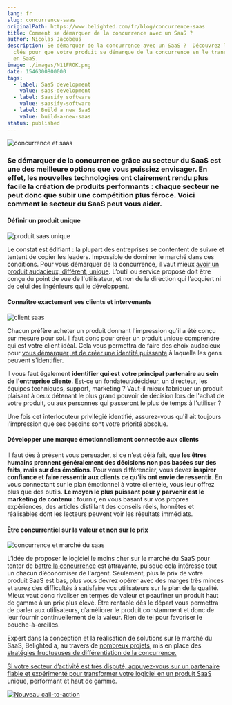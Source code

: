 ```yaml
---
lang: fr
slug: concurrence-saas
originalPath: https://www.belighted.com/fr/blog/concurrence-saas
title: Comment se démarquer de la concurrence avec un SaaS ?
author: Nicolas Jacobeus
description: Se démarquer de la concurrence avec un SaaS ?  Découvrez les points
  clés pour que votre produit se démarque de la concurrence en le transformant
  en SaaS.
image: ./images/N11FROK.png
date: 1546300800000
tags:
  - label: SaaS development
    value: saas-development
  - label: Saasify software
    value: saasify-software
  - label: Build a new SaaS
    value: build-a-new-saas
status: published
---
```

![ concurrence et saas ](https://www.belighted.com/hs-fs/hubfs/Sans%20titre%20(96).png?width=1200&name=Sans%20titre%20(96).png)

### Se démarquer de la concurrence grâce au secteur du SaaS est une des meilleure options que vous puissiez envisager. En effet, les nouvelles technologies ont clairement rendu plus facile la création de produits performants : chaque secteur ne peut donc que subir une compétition plus féroce. Voici comment le secteur du SaaS peut vous aider. 

#### **Définir un produit unique**

![produit saas unique](https://www.belighted.com/hs-fs/hubfs/Sans%20titre%20(93).png?width=1200&name=Sans%20titre%20(93).png)

Le constat est édifiant : la plupart des entreprises se contentent de suivre et tentent de copier les leaders. Impossible de dominer le marché dans ces conditions. Pour vous démarquer de la concurrence, il vaut mieux [avoir un produit audacieux, différent, unique](/fr/blog/d%C3%A9velopper-saas-remarquable). L’outil ou service proposé doit être conçu du point de vue de l'utilisateur, et non de la direction qui l’acquiert ni de celui des ingénieurs qui le développent. 

#### **Connaître exactement ses clients et intervenants**

![client saas](https://www.belighted.com/hs-fs/hubfs/Sans%20titre%20(95).png?width=1200&name=Sans%20titre%20(95).png)

Chacun préfère acheter un produit donnant l'impression qu'il a été conçu sur mesure pour soi. Il faut donc pour créer un produit unique comprendre qui est votre client idéal. Cela vous permettra de faire des choix audacieux pour [vous démarquer, et de créer une identité puissante](/fr/blog/saas-sauver-vieux-software) à laquelle les gens peuvent s'identifier.

Il vous faut également **identifier qui est votre principal partenaire au sein de l'entreprise cliente**. Est-ce un fondateur/décideur, un directeur, les équipes techniques, support, marketing ? Vaut-il mieux fabriquer un produit plaisant à ceux détenant le plus grand pouvoir de décision lors de l'achat de votre produit, ou aux personnes qui passeront le plus de temps à l'utiliser ?

Une fois cet interlocuteur privilégié identifié, assurez-vous qu'il ait toujours l'impression que ses besoins sont votre priorité absolue. 

#### **Développer une marque émotionnellement connectée aux clients**

Il faut dès à présent vous persuader, si ce n’est déjà fait, que **les êtres humains prennent généralement des décisions non pas basées sur des faits, mais sur des émotions**. Pour vous différencier, vous devez **inspirer confiance et faire ressentir aux clients ce qu’ils ont envie de ressentir**. En vous connectant sur le plan émotionnel à votre clientèle, vous leur offrez plus que des outils. **Le moyen le plus puissant pour y parvenir est le marketing de contenu** : fournir, en vous basant sur vos propres expériences, des articles distillant des conseils réels, honnêtes et réalisables dont les lecteurs peuvent voir les résultats immédiats.

#### **Être concurrentiel sur la valeur et non sur le prix**

![concurrence et marché du saas ](https://www.belighted.com/hs-fs/hubfs/Sans%20titre%20(94).png?width=1200&name=Sans%20titre%20(94).png)

L’idée de proposer le logiciel le moins cher sur le marché du SaaS pour tenter de [battre la concurrence](/fr/blog/d%C3%A9velopper-saas-remarquable) est attrayante, puisque cela intéresse tout un chacun d’économiser de l'argent. Seulement, plus le prix de votre produit SaaS est bas, plus vous devrez opérer avec des marges très minces et aurez des difficultés à satisfaire vos utilisateurs sur le plan de la qualité. Mieux vaut donc rivaliser en termes de valeur et peaufiner un produit haut de gamme à un prix plus élevé. Être rentable dès le départ vous permettra de parler aux utilisateurs, d’améliorer le produit constamment et donc de leur fournir continuellement de la valeur. Rien de tel pour favoriser le bouche-à-oreilles. 

Expert dans la conception et la réalisation de solutions sur le marché du SaaS, Belighted a, au travers de [nombreux projets](/fr/clients), mis en place des [stratégies fructueuses de différentiation de la concurrence.](/fr/strategy-workshop?hsCtaTracking=705bb3ef-d4d4-4bf5-a92f-edb543febb82%7C906bbf13-77ac-46b0-8b2c-e6ac05415670)

[Si votre secteur d’activité est très disputé, appuyez-vous sur un partenaire fiable et expérimenté pour transformer votre logiciel en un produit SaaS](/fr/evaluation-developpement-produit) unique, performant et haut de gamme.

[![Nouveau call-to-action](https://no-cache.hubspot.com/cta/default/1684659/efa19144-ba00-4802-bd26-7c27dbad25ab.png)](https://cta-redirect.hubspot.com/cta/redirect/1684659/efa19144-ba00-4802-bd26-7c27dbad25ab)
